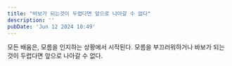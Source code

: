 ```yaml
---
title: "바보가 되는것이 두렵다면 앞으로 나아갈 수 없다"
description: ''
pubDate: 'Jun 12 2024 10:49'
---
```


모든 배움은, 모름을 인지하는 상황에서 시작된다. 모름을 부끄러워하거나 바보가 되는것이 두렵다면 앞으로 나아갈 수 없다. 